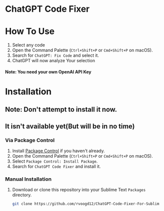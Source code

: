 # ChatGPT Code Fixer

# How To Use

1. Select any code
2. Open the Command Palette (`Ctrl+Shift+P` or `Cmd+Shift+P` on macOS).
3. Search for `ChatGPT: Fix Code` and select it.
4. ChatGPT will now analyze Your selection
#### Note: You need your own OpenAI API Key

# Installation

## Note: Don't attempt to install it now.
## It isn't available yet(But will be in no time)

### Via Package Control

1. Install [Package Control](https://packagecontrol.io/installation) if you haven't already.
2. Open the Command Palette (`Ctrl+Shift+P` or `Cmd+Shift+P` on macOS).
3. Select `Package Control: Install Package`.
4. Search for `ChatGPT Code Fixer` and install it.

### Manual Installation

1. Download or clone this repository into your Sublime Text `Packages` directory.
   ```bash
   git clone https://github.com/rvoogd12/ChatGPT-Code-Fixer-For-Sublime-Text.git
